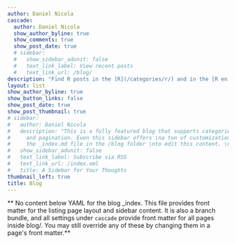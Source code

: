 ```yaml
---
author: Daniel Nicola
cascade:
  author: Daniel Nicola
  show_author_byline: true
  show_comments: true
  show_post_date: true
  # sidebar:
  #   show_sidebar_adunit: false
  #   text_link_label: View recent posts
  #   text_link_url: /blog/
description: "Find R posts in the [R](/categories/r/) and in the [R en español](/categories/r-en-español/) categories. Everything else, interesting or not, is in [Random Stuff](/categories/random-stuff/)"
layout: list
show_author_byline: true
show_button_links: false
show_post_date: true
show_post_thumbnail: true
# sidebar:
#   author: Daniel Nicola
#   description: "This is a fully featured blog that supports categories,\ntags, series,
#     and pagination. Even this sidebar offers \na ton of customizations.\n\nCheck out
#     the _index.md file in the /blog folder \nto edit this content. \n"
#   show_sidebar_adunit: false
#   text_link_label: Subscribe via RSS
#   text_link_url: /index.xml
#   title: A Sidebar for Your Thoughts
thumbnail_left: true
title: Blog
---
```


** No content below YAML for the blog _index. This file provides front matter for the listing page layout and sidebar content. It is also a branch bundle, and all settings under `cascade` provide front matter for all pages inside blog/. You may still override any of these by changing them in a page's front matter.**
